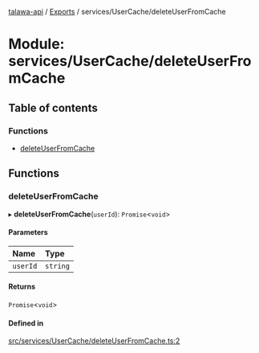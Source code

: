 [talawa-api](../README.md) / [Exports](../modules.md) / services/UserCache/deleteUserFromCache

# Module: services/UserCache/deleteUserFromCache

## Table of contents

### Functions

- [deleteUserFromCache](services_UserCache_deleteUserFromCache.md#deleteuserfromcache)

## Functions

### deleteUserFromCache

▸ **deleteUserFromCache**(`userId`): `Promise`\<`void`\>

#### Parameters

| Name | Type |
| :------ | :------ |
| `userId` | `string` |

#### Returns

`Promise`\<`void`\>

#### Defined in

[src/services/UserCache/deleteUserFromCache.ts:2](https://github.com/PalisadoesFoundation/talawa-api/blob/9fa6a1c/src/services/UserCache/deleteUserFromCache.ts#L2)
